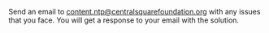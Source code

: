 Send an email to content.ntp@centralsquarefoundation.org with any issues that you face. You will get a response to your email with the solution.